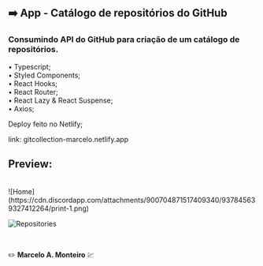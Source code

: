 ## :arrow_right: App - Catálogo de repositórios do GitHub

### Consumindo API do GitHub para criação de um catálogo de repositórios.

• Typescript; <br>
• Styled Components; <br>
• React Hooks; <br>
• React Router; <br>
• React Lazy & React Suspense; <br>
• Axios;

Deploy feito no Netlify;

link: gitcollection-marcelo.netlify.app <br>

## Preview: 

<br>
![Home](https://cdn.discordapp.com/attachments/900704871517409340/937845639327412264/print-1.png) <br>

![Repositories](https://cdn.discordapp.com/attachments/900704871517409340/937845640002691162/print-2.png)

<br>

:pencil2: **Marcelo A. Monteiro** :chart:
